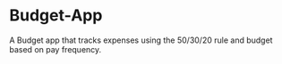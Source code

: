 # Budget-App
A Budget app that tracks expenses using the 50/30/20 rule and budget based on pay frequency.
